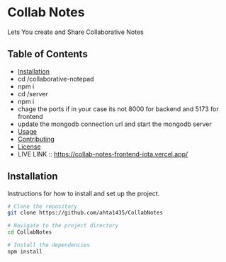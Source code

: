 # Collab Notes

Lets You create and Share Collaborative Notes

## Table of Contents

- [Installation](#installation)
- cd /collaborative-notepad
- npm i
- cd /server
- npm i
- chage the ports if in your case its not 8000 for backend and 5173 for frontend
- update the mongodb connection url and start the mongodb server
- [Usage](#usage)
- [Contributing](#contributing)
- [License](#license)
- LIVE LINK :: https://collab-notes-frontend-iota.vercel.app/

## Installation

Instructions for how to install and set up the project.

```bash
# Clone the repository
git clone https://github.com/ahta1435/CollabNotes

# Navigate to the project directory
cd CollabNotes

# Install the dependencies
npm install



